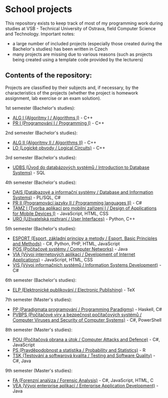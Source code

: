 # School projects
This repository exists to keep track of most of my programming work during studies at VSB - Technical University of Ostrava, field Computer Science and Technology.
Important notes:
- a large number of included projects (especially those created during the Bachelor's studies) has been written in Czech
- many projects are missing due to various reasons (such as projects being created using a template code provided by the lecturers)

## Contents of the repository:
Projects are classified by their subjects and, if necessary, by the characteristics of the projects (whether the project is homework assignment, lab exercise or an exam solution).

1st semester (Bachelor's studies):
- <a href="https://github.com/josefmicak/school-projects/tree/main/ALG_I">ALG I (Algoritmy I / Algorithms I)</a> - C++
- <a href="https://github.com/josefmicak/school-projects/tree/main/PR_I">PR I (Programování I / Programming I)</a> - C++

2nd semester (Bachelor's studies):
- <a href="https://github.com/josefmicak/school-projects/tree/main/ALG_II">ALG II (Algoritmy II / Algorithms II)</a> - C++
- <a href="https://github.com/josefmicak/school-projects/tree/main/LO">LO (Logické obvody / Logical Circuits)</a> - C++

3rd semester (Bachelor's studies):
- <a href="https://github.com/josefmicak/school-projects/tree/main/UDBS">UDBS (Úvod do databázových systémů / Introduction to Database Systems)</a> - SQL

4th semester (Bachelor's studies):
- <a href="https://github.com/josefmicak/school-projects/tree/main/DAIS">DAIS (Datábazové a informační systémy / Database and Information Systems)</a> - PL/SQL, C#
- <a href="https://github.com/josefmicak/school-projects/tree/main/PJ_II">PR II (Programovácí jazyky II / Programming languages II)</a> - C#
- <a href="https://github.com/josefmicak/school-projects/tree/main/URO">TAMZ I (Tvorba aplikací pro mobilní zařízení I / Design of Applications for Mobile Devices I)</a> - JavaScript, HTML, CSS
- <a href="https://github.com/josefmicak/school-projects/tree/main/URO">URO (Uživatelská rozhraní / User Interfaces)</a> - Python, C++

5th semester (Bachelor's studies):
- <a href="https://github.com/josefmicak/school-projects/tree/main/ESPORT">ESPORT (Esport, základní principy a metody / Esport, Basic Principles and Methods)</a> - C#, Python, PHP, HTML, JavaScript
- <a href="https://github.com/josefmicak/school-projects/tree/main/POS">POS (Počítačové systémy / Computer Networks)</a> - Java
- <a href="https://github.com/josefmicak/school-projects/tree/main/VIA">VIA (Vývoj internetových aplikací / Development of Internet Applications)</a> - JavaScript, HTML, CSS
- <a href="https://github.com/josefmicak/school-projects/tree/main/VIS">VIS (Vývoj informačních systémů / Information Systems Development)</a> - C#

6th semester (Bachelor's studies):
- <a href="https://github.com/josefmicak/school-projects/tree/main/ELP">ELP (Elektronické publikování / Electronic Publishing)</a> - TeX

7th semester (Master's studies):
- <a href="https://github.com/josefmicak/school-projects/tree/main/PP">PP (Paradigmata programování / Programming Paradigms)</a> - Haskell, C#
- <a href="https://github.com/josefmicak/school-projects/tree/main/PVBPS">PVBPS (Počítačové viry a bezpečnost počítačových systémů / Computer Viruses and Security of Computer Systems)</a> - C#, PowerShell

8th semester (Master's studies):
- <a href="https://github.com/josefmicak/school-projects/tree/main/POU">POU (Počítačová obrana a útok / Computer Attacks and Defence)</a> - C#, JavaScript
- <a href="https://github.com/josefmicak/school-projects/tree/main/PS">PS (Pravděpodobnost a statistika / Probability and Statistics)</a> - R
- <a href="https://github.com/josefmicak/school-projects/tree/main/TSK">TSK (Testování a softwarová kvalita / Testing and Software Quality)</a> - C#, Java

9th semester (Master's studies):
- <a href="https://github.com/josefmicak/school-projects/tree/main/FA">FA (Forenzní analýza / Forensic Analysis)</a> - C#, JavaScript, HTML, C
- <a href="https://github.com/josefmicak/school-projects/tree/main/VEA">VEA (Vývoj enterprise aplikací / Enterprise Application Development)</a> - Java